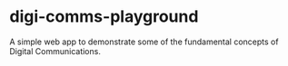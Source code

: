 # digi-comms-playground
A simple web app to demonstrate some of the fundamental concepts of Digital Communications.
